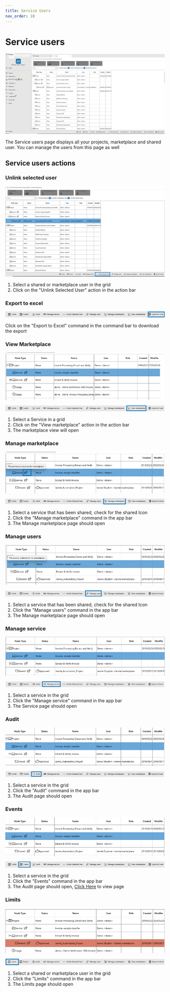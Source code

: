 ```yaml
---
title: Service Users
nav_order: 10
---
```


# Service users

![](<.gitbook/assets/image (20) (1) (1) (1) (1) (2) (1).png>)

The Service users page displays all your projects, marketplace and shared user. You can manage the users from this page as well

## Service users actions

### Unlink selected user

![](<.gitbook/assets/image (30) (1) (1) (1) (1) (2) (1).png>)

1. Select a shared or marketplace user in the grid
2. Click on the "Unlink Selected User" action in the action bar

### Export to excel

![](<.gitbook/assets/image (31) (1) (1) (1) (1) (2) (1).png>)

Click on the "Export to Excel" command in the command bar to download the export

### View Marketplace

![](<.gitbook/assets/image (19) (1) (1) (1) (1) (2) (1).png>)

![](<.gitbook/assets/image (7) (1) (1) (1) (1) (2) (1).png>)

1. Select a Service in a grid
2. Click on the "View marketplace" action in the action bar
3. The marketplace view will open

### Manage marketplace

![](<.gitbook/assets/image (54) (1) (1) (1) (2) (1).png>)

![](<.gitbook/assets/image (40) (1) (1) (1) (2) (1).png>)

1. Select a service that has been shared, check for the shared Icon
2. Click the "Manage marketplace" command in the app bar
3. The Manage marketplace page should open

### Manage users

![](<.gitbook/assets/image (14) (1) (2) (2) (1).png>)

![](<.gitbook/assets/image (44) (1) (1) (1) (2) (1).png>)

1. Select a service that has been shared, check for the shared Icon
2. Click the "Manage users" command in the app bar
3. The Manage marketplace page should open

### Manage service

![](<.gitbook/assets/image (1) (1) (1) (1).png>)

![](<assets/image (43).png>)

1. Select a service in the grid
2. Click the "Manage service" command in the app bar
3. The Service page should open

### Audit

![](<.gitbook/assets/image (29) (1) (1) (1) (1) (1) (1).png>)

![](<.gitbook/assets/image (42) (2) (1) (1) (1) (2) (1).png>)

1. Select a service in the grid
2. Click the "Audit" command in the app bar
3. The Audit page should open

### Events

![](<.gitbook/assets/image (48) (1) (1) (1).png>)

![](<.gitbook/assets/image (3) (1) (1) (1) (1) (2) (1).png>)

1. Select a service in the grid
2. Click the "Events" command in the app bar
3. The Audit page should open, [Click Here](https://github.com/aiforged/docs/tree/3bbbcd81b0a8fe713555694db96d779ff6a45d2b/services/subpages/audit.md) to view page

### Limits

![](<.gitbook/assets/image (27) (1) (1) (1) (1) (2) (1).png>)

![](<.gitbook/assets/image (23) (1) (1) (1) (1) (1) (1).png>)

1. Select a shared or marketplace user in the grid
2. Click the "Limits" command in the app bar
3. The Limits page should open
